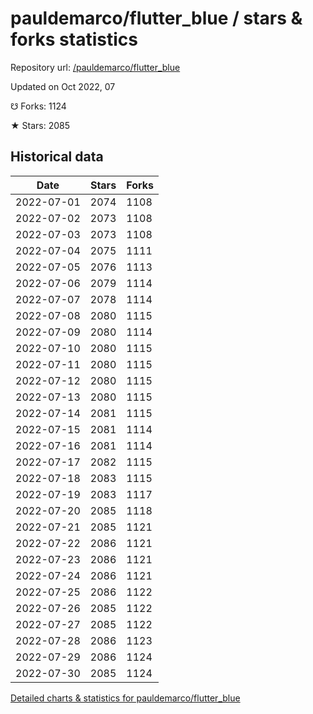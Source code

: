 # pauldemarco/flutter_blue / stars & forks statistics

Repository url: [/pauldemarco/flutter_blue](https://github.com/pauldemarco/flutter_blue)

Updated on Oct 2022, 07

☋ Forks: 1124

★ Stars: 2085

## Historical data
| Date | Stars | Forks |
|------|-------|-------|
| 2022-07-01 | 2074 | 1108 | 
| 2022-07-02 | 2073 | 1108 | 
| 2022-07-03 | 2073 | 1108 | 
| 2022-07-04 | 2075 | 1111 | 
| 2022-07-05 | 2076 | 1113 | 
| 2022-07-06 | 2079 | 1114 | 
| 2022-07-07 | 2078 | 1114 | 
| 2022-07-08 | 2080 | 1115 | 
| 2022-07-09 | 2080 | 1114 | 
| 2022-07-10 | 2080 | 1115 | 
| 2022-07-11 | 2080 | 1115 | 
| 2022-07-12 | 2080 | 1115 | 
| 2022-07-13 | 2080 | 1115 | 
| 2022-07-14 | 2081 | 1115 | 
| 2022-07-15 | 2081 | 1114 | 
| 2022-07-16 | 2081 | 1114 | 
| 2022-07-17 | 2082 | 1115 | 
| 2022-07-18 | 2083 | 1115 | 
| 2022-07-19 | 2083 | 1117 | 
| 2022-07-20 | 2085 | 1118 | 
| 2022-07-21 | 2085 | 1121 | 
| 2022-07-22 | 2086 | 1121 | 
| 2022-07-23 | 2086 | 1121 | 
| 2022-07-24 | 2086 | 1121 | 
| 2022-07-25 | 2086 | 1122 | 
| 2022-07-26 | 2085 | 1122 | 
| 2022-07-27 | 2085 | 1122 | 
| 2022-07-28 | 2086 | 1123 | 
| 2022-07-29 | 2086 | 1124 | 
| 2022-07-30 | 2085 | 1124 | 


[Detailed charts & statistics for pauldemarco/flutter_blue](https://reviewgithub.com/rep/pauldemarco/flutter_blue)
